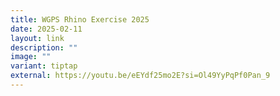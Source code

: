 ```yaml
---
title: WGPS Rhino Exercise 2025
date: 2025-02-11
layout: link
description: ""
image: ""
variant: tiptap
external: https://youtu.be/eEYdf25mo2E?si=Ol49YyPqPf0Pan_9
---
```

